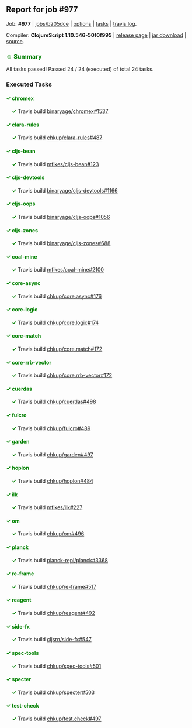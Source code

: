 ## Report for job #977

Job: **#977** | [jobs/b205dce](https://github.com/cljs-oss/canary/commit/b205dcea0853f30fc8b75027726d9373e1e95fb4) | [options](options.edn) | [tasks](tasks.edn) | [travis log](https://travis-ci.org/cljs-oss/canary/builds/548189341).

Compiler: **ClojureScript 1.10.546-50f0f995** | [release page](https://github.com/cljs-oss/canary/releases/tag/r1.10.546-50f0f995) | [jar download](https://github.com/cljs-oss/canary/releases/download/r1.10.546-50f0f995/clojurescript-1.10.546-50f0f995.jar) | [source](https://github.com/mfikes/clojurescript/commit/50f0f995c9f8ae7ebe8fe0472861e39a46a74a39).

### <b style='color:green'>☺ Summary</b>

All tasks passed! Passed 24 / 24 (executed) of total 24 tasks.

### Executed Tasks

#### <b style='color:green'>&#x2713; chromex</b>
&nbsp;&nbsp;&nbsp;&nbsp;<b style='color:green'>&#x2713;</b> Travis build [binaryage/chromex#1537](https://travis-ci.org/binaryage/chromex/builds/548191212)<br>

#### <b style='color:green'>&#x2713; clara-rules</b>
&nbsp;&nbsp;&nbsp;&nbsp;<b style='color:green'>&#x2713;</b> Travis build [chkup/clara-rules#487](https://travis-ci.org/chkup/clara-rules/builds/548191221)<br>

#### <b style='color:green'>&#x2713; cljs-bean</b>
&nbsp;&nbsp;&nbsp;&nbsp;<b style='color:green'>&#x2713;</b> Travis build [mfikes/cljs-bean#123](https://travis-ci.org/mfikes/cljs-bean/builds/548191258)<br>

#### <b style='color:green'>&#x2713; cljs-devtools</b>
&nbsp;&nbsp;&nbsp;&nbsp;<b style='color:green'>&#x2713;</b> Travis build [binaryage/cljs-devtools#1166](https://travis-ci.org/binaryage/cljs-devtools/builds/548191230)<br>

#### <b style='color:green'>&#x2713; cljs-oops</b>
&nbsp;&nbsp;&nbsp;&nbsp;<b style='color:green'>&#x2713;</b> Travis build [binaryage/cljs-oops#1056](https://travis-ci.org/binaryage/cljs-oops/builds/548191261)<br>

#### <b style='color:green'>&#x2713; cljs-zones</b>
&nbsp;&nbsp;&nbsp;&nbsp;<b style='color:green'>&#x2713;</b> Travis build [binaryage/cljs-zones#688](https://travis-ci.org/binaryage/cljs-zones/builds/548191271)<br>

#### <b style='color:green'>&#x2713; coal-mine</b>
&nbsp;&nbsp;&nbsp;&nbsp;<b style='color:green'>&#x2713;</b> Travis build [mfikes/coal-mine#2100](https://travis-ci.org/mfikes/coal-mine/builds/548191286)<br>

#### <b style='color:green'>&#x2713; core-async</b>
&nbsp;&nbsp;&nbsp;&nbsp;<b style='color:green'>&#x2713;</b> Travis build [chkup/core.async#176](https://travis-ci.org/chkup/core.async/builds/548191273)<br>

#### <b style='color:green'>&#x2713; core-logic</b>
&nbsp;&nbsp;&nbsp;&nbsp;<b style='color:green'>&#x2713;</b> Travis build [chkup/core.logic#174](https://travis-ci.org/chkup/core.logic/builds/548191284)<br>

#### <b style='color:green'>&#x2713; core-match</b>
&nbsp;&nbsp;&nbsp;&nbsp;<b style='color:green'>&#x2713;</b> Travis build [chkup/core.match#172](https://travis-ci.org/chkup/core.match/builds/548191292)<br>

#### <b style='color:green'>&#x2713; core-rrb-vector</b>
&nbsp;&nbsp;&nbsp;&nbsp;<b style='color:green'>&#x2713;</b> Travis build [chkup/core.rrb-vector#172](https://travis-ci.org/chkup/core.rrb-vector/builds/548191298)<br>

#### <b style='color:green'>&#x2713; cuerdas</b>
&nbsp;&nbsp;&nbsp;&nbsp;<b style='color:green'>&#x2713;</b> Travis build [chkup/cuerdas#498](https://travis-ci.org/chkup/cuerdas/builds/548191306)<br>

#### <b style='color:green'>&#x2713; fulcro</b>
&nbsp;&nbsp;&nbsp;&nbsp;<b style='color:green'>&#x2713;</b> Travis build [chkup/fulcro#489](https://travis-ci.org/chkup/fulcro/builds/548191304)<br>

#### <b style='color:green'>&#x2713; garden</b>
&nbsp;&nbsp;&nbsp;&nbsp;<b style='color:green'>&#x2713;</b> Travis build [chkup/garden#497](https://travis-ci.org/chkup/garden/builds/548191311)<br>

#### <b style='color:green'>&#x2713; hoplon</b>
&nbsp;&nbsp;&nbsp;&nbsp;<b style='color:green'>&#x2713;</b> Travis build [chkup/hoplon#484](https://travis-ci.org/chkup/hoplon/builds/548191541)<br>

#### <b style='color:green'>&#x2713; ilk</b>
&nbsp;&nbsp;&nbsp;&nbsp;<b style='color:green'>&#x2713;</b> Travis build [mfikes/ilk#227](https://travis-ci.org/mfikes/ilk/builds/548191558)<br>

#### <b style='color:green'>&#x2713; om</b>
&nbsp;&nbsp;&nbsp;&nbsp;<b style='color:green'>&#x2713;</b> Travis build [chkup/om#496](https://travis-ci.org/chkup/om/builds/548191500)<br>

#### <b style='color:green'>&#x2713; planck</b>
&nbsp;&nbsp;&nbsp;&nbsp;<b style='color:green'>&#x2713;</b> Travis build [planck-repl/planck#3368](https://travis-ci.org/planck-repl/planck/builds/548191587)<br>

#### <b style='color:green'>&#x2713; re-frame</b>
&nbsp;&nbsp;&nbsp;&nbsp;<b style='color:green'>&#x2713;</b> Travis build [chkup/re-frame#517](https://travis-ci.org/chkup/re-frame/builds/548191368)<br>

#### <b style='color:green'>&#x2713; reagent</b>
&nbsp;&nbsp;&nbsp;&nbsp;<b style='color:green'>&#x2713;</b> Travis build [chkup/reagent#492](https://travis-ci.org/chkup/reagent/builds/548191479)<br>

#### <b style='color:green'>&#x2713; side-fx</b>
&nbsp;&nbsp;&nbsp;&nbsp;<b style='color:green'>&#x2713;</b> Travis build [cljsrn/side-fx#547](https://travis-ci.org/cljsrn/side-fx/builds/548191494)<br>

#### <b style='color:green'>&#x2713; spec-tools</b>
&nbsp;&nbsp;&nbsp;&nbsp;<b style='color:green'>&#x2713;</b> Travis build [chkup/spec-tools#501](https://travis-ci.org/chkup/spec-tools/builds/548191450)<br>

#### <b style='color:green'>&#x2713; specter</b>
&nbsp;&nbsp;&nbsp;&nbsp;<b style='color:green'>&#x2713;</b> Travis build [chkup/specter#503](https://travis-ci.org/chkup/specter/builds/548191466)<br>

#### <b style='color:green'>&#x2713; test-check</b>
&nbsp;&nbsp;&nbsp;&nbsp;<b style='color:green'>&#x2713;</b> Travis build [chkup/test.check#497](https://travis-ci.org/chkup/test.check/builds/548191513)<br>
